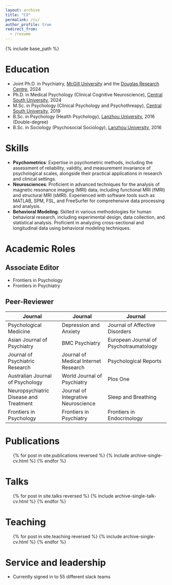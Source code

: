 ```yaml
---
layout: archive
title: "CV"
permalink: /cv/
author_profile: true
redirect_from:
  - /resume
---
```


{% include base_path %}

# Education
* Joint Ph.D. in Psychiatry, [McGill University](https://www.mcgill.ca/) and the [Douglas Research Centre](https://douglas.research.mcgill.ca), 2024
* Ph.D. in Medical Psychology (Clinical Cognitive Neuroscience), [Central South University](https://en.csu.edu.cn/), 2024
* M.Sc. in Psychology (Clinical Psychology and Psychothreapy), [Central South University](https://en.csu.edu.cn/), 2019
* B.Sc. in Psychology (Health Psychology), [Lanzhou University](https://en.lzu.edu.cn/), 2016 (Double-degree)
* B.Sc. in Sociology (Psychosocial Sociology), [Lanzhou University](https://en.lzu.edu.cn/), 2016
 
# Skills
* <strong>Psychometrics</strong>: Expertise in psychometric methods, including the assessment of reliability, validity, and measurement invariance of psychological scales, alongside their practical applications in research and clinical settings.
* <strong>Neurosciences</strong>: Proficient in advanced techniques for the analysis of magnetic resonance imaging (MRI) data, including functional MRI (fMRI) and structural MRI (sMRI). Experienced with software tools such as MATLAB, SPM, FSL, and FreeSurfer for comprehensive data processing and analysis.
* <strong>Behavioral Modeling</strong>: Skilled in various methodologies for human behavioral research, including experimental design, data collection, and statistical analysis. Proficient in analyzing cross-sectional and longitudinal data using behavioral modeling techniques.

# Academic Roles
## Associate Editor
* Frontiers in Psychology
* Frontiers in Psychiatry
## Peer-Reviewer

| Journal                                  | Journal                                      | Journal                                    |
| ------------------------                 | ----------------------------                 | --------------------------------           |
| Psychological Medicine                   | Depression and Anxiety                       | Journal of Affective Disorders             |
| Asian Journal of Psychiatry              | BMC Psychiatry                               | European Journal of Psychotraumatology     |
| Journal of Psychiatric Research          | Journal of Medical Internet Research         | Psychological Reports                      |
| Australian Journal of Psychology         | World Journal of Psychiatry                  | Plos One                                   |
| Neuropsychiatric Disease and Treatment   | Journal of Integrative Neuroscience          | Sleep and Breathing                        |
| Frontiers in Psychology                  | Frontiers in Psychiatry                      | Frontiers in Endocrinology                 |

# Publications
  <ul>{% for post in site.publications reversed %}
    {% include archive-single-cv.html %}
  {% endfor %}</ul>
  
# Talks
  <ul>{% for post in site.talks reversed %}
    {% include archive-single-talk-cv.html  %}
  {% endfor %}</ul>
  
# Teaching
  <ul>{% for post in site.teaching reversed %}
    {% include archive-single-cv.html %}
  {% endfor %}</ul>
  
# Service and leadership
* Currently signed in to 55 different slack teams
